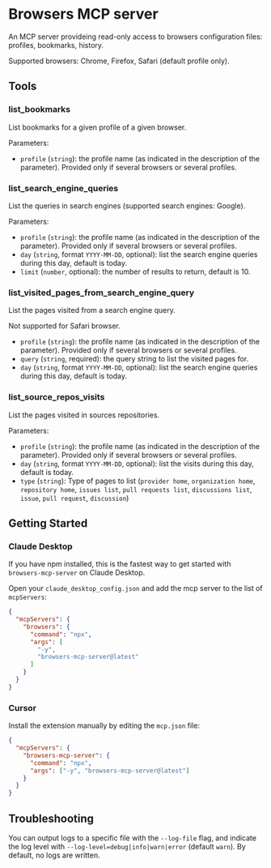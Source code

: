 # Browsers MCP server

An MCP server provideing read-only access to browsers configuration files: profiles, bookmarks, history.

Supported browsers: Chrome, Firefox, Safari (default profile only).

## Tools

### list_bookmarks

List bookmarks for a given profile of a given browser.

Parameters:
- `profile` (`string`): the profile name (as indicated in the description of the parameter). Provided only if several browsers or several profiles.

### list_search_engine_queries

List the queries in search engines (supported search engines: Google).

Parameters:
- `profile` (`string`): the profile name (as indicated in the description of the parameter). Provided only if several browsers or several profiles.
- `day` (`string`, format `YYYY-MM-DD`, optional): list the search engine queries during this day, default is today.
- `limit` (`number`, optional): the number of results to return, default is 10.

### list_visited_pages_from_search_engine_query

List the pages visited from a search engine query.

Not supported for Safari browser.

- `profile` (`string`): the profile name (as indicated in the description of the parameter). Provided only if several browsers or several profiles.
- `query` (`string`, required): the query string to list the visited pages for.
- `day` (`string`, format `YYYY-MM-DD`, optional): list the search engine queries during this day, default is today.

### list_source_repos_visits

List the pages visited in sources repositories.

Parameters:
- `profile` (`string`): the profile name (as indicated in the description of the parameter). Provided only if several browsers or several profiles.
- `day` (`string`, format `YYYY-MM-DD`, optional): list the visits during this day, default is today.
- `type` (`string`): Type of pages to list (`provider home`, `organization home`, `repository home`, `issues list`, `pull requests list`, `discussions list`, `issue`, `pull request`, `discussion`)

## Getting Started


### Claude Desktop

If you have npm installed, this is the fastest way to get started with `browsers-mcp-server` on Claude Desktop.

Open your `claude_desktop_config.json` and add the mcp server to the list of `mcpServers`:
``` json
{
  "mcpServers": {
    "browsers": {
      "command": "npx",
      "args": [
        "-y",
        "browsers-mcp-server@latest"
      ]
    }
  }
}
```


### Cursor

Install the extension manually by editing the `mcp.json` file:

```json
{
  "mcpServers": {
    "browsers-mcp-server": {
      "command": "npx",
      "args": ["-y", "browsers-mcp-server@latest"]
    }
  }
}
```

## Troubleshooting

You can output logs to a specific file with the `--log-file` flag, and indicate the log level with `--log-level=debug|info|warn|error` (default `warn`). By default, no logs are written.

